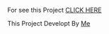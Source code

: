 For see this Project <a href="https://siah-sefid-mag.ir">CLICK HERE</a>

This Project Developt By <a href="https://a-goodarzi.ir">Me</a>
